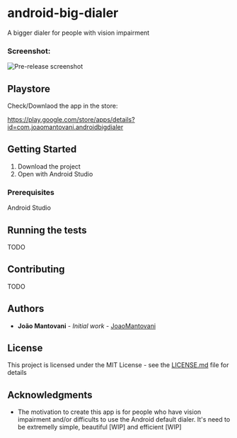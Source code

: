 # android-big-dialer
A bigger dialer for people with vision impairment

### Screenshot:
![Pre-release screenshot](https://i.imgur.com/ax8m70A.png)

## Playstore
Check/Downlaod the app in the store:

https://play.google.com/store/apps/details?id=com.joaomantovani.androidbigdialer

## Getting Started

 1. Download the project
 2. Open with Android Studio

### Prerequisites

Android Studio

## Running the tests

TODO

## Contributing

TODO

## Authors

* **João Mantovani** - *Initial work* - [JoaoMantovani](https://github.com/joaomantovani)

## License

This project is licensed under the MIT License - see the [LICENSE.md](LICENSE.md) file for details

## Acknowledgments

* The motivation to create this app is for people who have vision impairment and/or difficults to use the Android default dialer. It's need to be extremelly simple, beautiful [WIP] and efficient [WIP]
